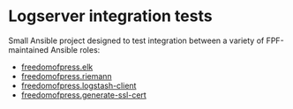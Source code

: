 # Logserver integration tests

Small Ansible project designed to test integration between a variety
of FPF-maintained Ansible roles:

* [freedomofpress.elk]
* [freedomofpress.riemann]
* [freedomofpress.logstash-client]
* [freedomofpress.generate-ssl-cert]

[Molecule]: http://molecule.readthedocs.org/en/master/
[ServerSpec]: http://serverspec.org/
[freedomofpress.generate-ssl-cert]: https://github.com/freedomofpress/ansible-role-generate-ssl-cert
[freedomofpress.elk]: https://github.com/freedomofpress/ansible-role-elk
[freedomofpress.logstash-client]: https://github.com/freedomofpress/ansible-role-logstash-client
[freedomofpress.riemann]: https://github.com/freedomofpress/ansible-role-riemann
